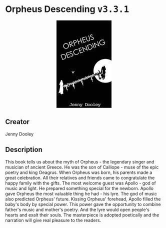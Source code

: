 
# Orpheus Descending <kbd>v3.3.1</kbd>

<center>
  <img src="./cover-1024.jpg"/>
</center>

## Creator
Jenny Dooley

## Description
<p>This book tells us about the myth of Orpheus - the legendary singer and musician of ancient Greece. He was the son of Calliope - muse of the epic poetry and king Oeagrus. When Orpheus was born, his parents made a great celebration. All their relatives and friends came to congratulate the happy family with the gifts. The most welcome guest was Apollo - god of music and light. He prepared something special for the newborn. Apollo gave Orpheus the most valuable thing he had - his lyre. The god of music also predicted Orpheus' future. Kissing Orpheus' forehead, Apollo filled the baby's body by special power. This power gave the opportunity to combine father's music and mother's poetry. And the lyre would open people's hearts and exalt their souls. The masterpiece is adopted poetically and the narration will give real pleasure to the readers.</p>
